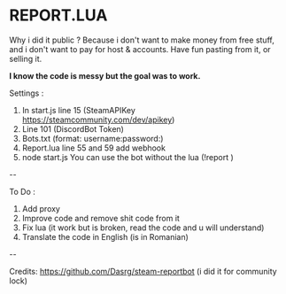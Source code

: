# REPORT.LUA

Why i did it public ? 
Because i don't want to make money from free stuff, and i don't want to pay for host & accounts. Have fun pasting from it, or selling it.

**I know the code is messy but the goal was to work.**

Settings : 
1. In start.js line 15 (SteamAPIKey https://steamcommunity.com/dev/apikey)
2. Line 101 (DiscordBot Token)
3. Bots.txt (format: username:password:)
4. Report.lua line 55 and 59 add webhook
5. node start.js
You can use the bot without the lua (!report <steamid64>)

--

To Do : 
1. Add proxy
2. Improve code and remove shit code from it
3. Fix lua (it work but is broken, read the code and u will understand)
4. Translate the code in English (is in Romanian)

--

Credits:
https://github.com/Dasrg/steam-reportbot (i did it for community lock)
